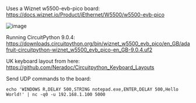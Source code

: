 Uses a Wiznet w5500-evb-pico board: https://docs.wiznet.io/Product/iEthernet/W5500/w5500-evb-pico

![image](https://github.com/andrewmk/IP-keyboard/assets/1872642/91c6d3b5-5c01-44a7-adeb-582798374d89)

Running CircuitPython 9.0.4: https://downloads.circuitpython.org/bin/wiznet_w5500_evb_pico/en_GB/adafruit-circuitpython-wiznet_w5500_evb_pico-en_GB-9.0.4.uf2

UK keyboard layout from here: https://github.com/Neradoc/Circuitpython_Keyboard_Layouts

Send UDP commands to the board:
```
echo 'WINDOWS R,DELAY 500,STRING notepad.exe,ENTER,DELAY 500,Hello World!' | nc -q0 -u 192.168.1.100 5000
```
